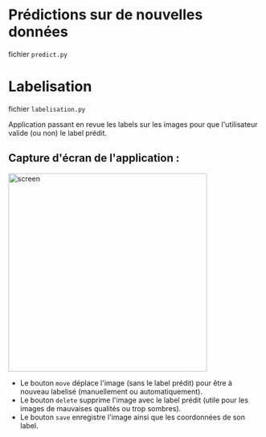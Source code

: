 # Prédictions sur de nouvelles données 

fichier `predict.py`


# Labelisation

fichier `labelisation.py`

Application passant en revue les labels sur les images pour que l'utilisateur valide (ou non) le label prédit.

## Capture d'écran de l'application : 


<img width="395" alt="screen" src="https://user-images.githubusercontent.com/95342688/221878779-5889124f-3152-4e31-a730-a228321205bc.png">


- Le bouton `move` déplace l'image (sans le label prédit) pour être à nouveau labelisé (manuellement ou automatiquement).
- Le bouton `delete` supprime l'image avec le label prédit (utile pour les images de mauvaises qualités ou trop sombres).
- Le bouton `save` enregistre l'image ainsi que les coordonnées de son label. 
